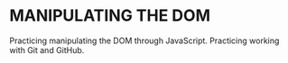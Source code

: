 # MANIPULATING THE DOM

Practicing manipulating the DOM through JavaScript. Practicing working with Git and GitHub.
